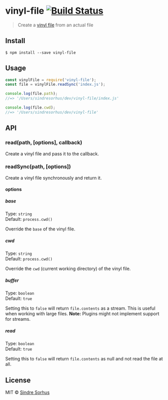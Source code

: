 # vinyl-file [![Build Status](https://travis-ci.org/sindresorhus/vinyl-file.svg?branch=master)](https://travis-ci.org/sindresorhus/vinyl-file)

> Create a [vinyl file](https://github.com/wearefractal/vinyl) from an actual file


## Install

```
$ npm install --save vinyl-file
```


## Usage

```js
const vinylFile = require('vinyl-file');
const file = vinylFile.readSync('index.js');

console.log(file.path);
//=> '/Users/sindresorhus/dev/vinyl-file/index.js'

console.log(file.cwd);
//=> '/Users/sindresorhus/dev/vinyl-file'
```


## API

### read(path, [options], callback)

Create a vinyl file and pass it to the callback.

### readSync(path, [options])

Create a vinyl file synchronously and return it.

#### options

##### base

Type: `string`  
Default: `process.cwd()`

Override the `base` of the vinyl file.

##### cwd

Type: `string`  
Default: `process.cwd()`

Override the `cwd` (current working directory) of the vinyl file.

##### buffer

Type: `boolean`  
Default: `true`

Setting this to `false` will return `file.contents` as a stream. This is useful when working with large files. **Note:** Plugins might not implement support for streams.

##### read

Type: `boolean`  
Default: `true`

Setting this to `false` will return `file.contents` as null and not read the file at all.


## License

MIT © [Sindre Sorhus](http://sindresorhus.com)

